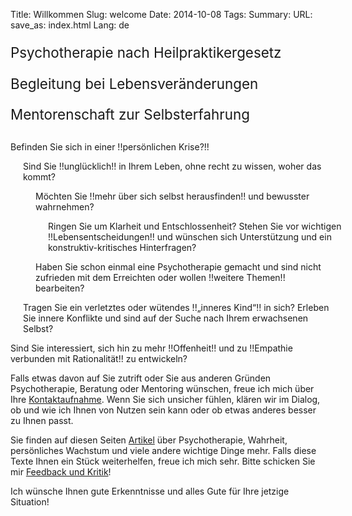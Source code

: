 Title: Willkommen
Slug: welcome
Date: 2014-10-08
Tags: 
Summary:
URL:
save_as: index.html
Lang: de

<!--
<p style="margin-top: 10px; margin-bottom: 30px;">
<span style="font-size:160%;">
Psychotherapie nach Heilpraktikergesetz  
&bull;  
Begleitung bei Lebensveränderungen  
&bull;  
Mentorenschaft zur Selbsterfahrung
</span>
</p>
-->

<div style="margin-top:10px;margin-bottom:30px;font-size:160%">
<p style="margin-bottom:16px">Psychotherapie nach Heilpraktikergesetz</p>
<p style="margin-bottom:16px">Begleitung bei Lebensveränderungen<br/>
<p style="margin-bottom:16px">Mentorenschaft zur Selbsterfahrung
</div>

<span style="position:relative;left:0px;">Befinden Sie sich in einer !!persönlichen Krise?!!</span>

<span style="position:relative;left:20px;padding-right:20px">Sind Sie !!unglücklich!! in Ihrem Leben, ohne recht zu wissen, woher das kommt?</span>

<span style="position:relative;left:40px;padding-right:40px">Möchten Sie !!mehr über sich selbst herausfinden!! und bewusster wahrnehmen?</span>

<span style="position:relative;left:60px;padding-right:60px">Ringen Sie um Klarheit und Entschlossenheit? Stehen Sie vor wichtigen !!Lebensentscheidungen!! und wünschen sich Unterstützung und ein konstruktiv-kritisches Hinterfragen?</span>

<span style="position:relative;left:40px;padding-right:40px">Haben Sie schon einmal eine Psychotherapie gemacht und sind nicht zufrieden mit dem Erreichten oder wollen !!weitere Themen!! bearbeiten?</span>

<span style="position:relative;left:20px;padding-right:20px">Tragen Sie ein verletztes oder wütendes !!„inneres Kind“!! in sich? Erleben Sie innere Konflikte und sind auf der Suche nach Ihrem erwachsenen Selbst?</span>

<span style="position:relative;left:0px;padding-right:0px">Sind Sie interessiert, sich hin zu mehr !!Offenheit!! und zu !!Empathie verbunden mit Rationalität!! zu entwickeln?</span>

Falls etwas davon auf Sie zutrift oder Sie aus anderen Gründen Psychotherapie, Beratung oder Mentoring wünschen, freue ich mich über Ihre [Kontaktaufnahme](/pages/about). Wenn Sie sich unsicher fühlen, klären wir im Dialog, ob und wie ich Ihnen von Nutzen sein kann oder ob etwas anderes besser zu Ihnen passt.


Sie finden auf diesen Seiten [Artikel](/articles) über Psychotherapie, Wahrheit, persönliches Wachstum und viele andere wichtige Dinge mehr. Falls diese Texte Ihnen ein Stück weiterhelfen, freue ich mich sehr. Bitte schicken Sie mir [Feedback und Kritik](/pages/about)!

Ich wünsche Ihnen gute Erkenntnisse und alles Gute für Ihre jetzige Situation!

